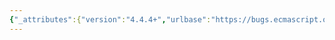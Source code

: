 ```yaml
---
{"_attributes":{"version":"4.4.4+","urlbase":"https://bugs.ecmascript.org/","maintainer":"dherman@mozilla.com"},"bug":{"bug_id":4423,"creation_ts":"2015-07-13 20:21:00 -0700","short_desc":"Support comment tokens in regular expressions","delta_ts":"2015-07-13 20:21:36 -0700","product":"Draft for 7th Edition","component":"New feature suggestons","version":"unspecified","rep_platform":"All","op_sys":"All","bug_status":"CONFIRMED","priority":"Normal","bug_severity":"normal","everconfirmed":true,"reporter":{"uid":"kdex","name":"kdex"},"assigned_to":{"uid":"allen","name":"Allen Wirfs-Brock"},"long_desc":[{"commentid":14543,"comment_count":0,"who":{"uid":"kdex","name":"kdex"},"bug_when":"2015-07-13 20:21:36 -0700","thetext":"Regular expressions can become increasingly hard to maintain, especially if the language does not allow for commenting on what you're trying to achieve.\n\nThus, some languages (e.g. Perl, Python and even PHP) implement an additional RegExp token that can contain comments. More specifically, you can write (?# your comments like this), so EcmaScript regular expressions like these:\n\n/(?=^[^%\\\\#]+$)(?=^\\S.*$)(?=^.*\\S$).*/\n\ncould be commented as such:\n\n/(?#\nExclude %, \\ and # characters\n\n)(?=^[^%\\\\#]+$)(?#\nMake sure that the string starts with a non-whitespace character\n\n)(?=^\\S.*$)(?#\nMake sure that the string ends in a non-whitespace character\n\n)(?=^.*\\S$)(?#\nIf all previous lookaheads were successful, match everything\n\n).*/\n\nNote that the latter expression is still a valid regular expression equivalent to the above."}]}}
---
```

